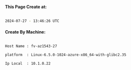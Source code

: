 
   
#### This Page Create at:

```bash

2024-07-27 - 13:46:26 UTC

```

#### Create By Machine:

```bash

Host Name : fv-az1543-27

platform  : Linux-6.5.0-1024-azure-x86_64-with-glibc2.35

Ip Local  : 10.1.0.22

```

